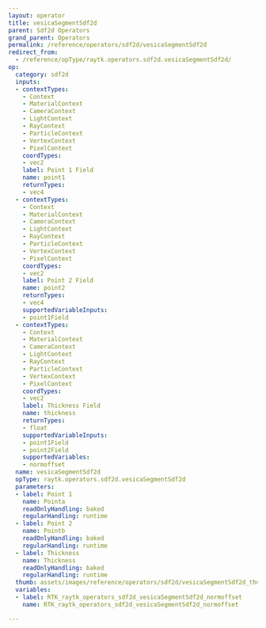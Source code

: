 ```yaml
---
layout: operator
title: vesicaSegmentSdf2d
parent: Sdf2d Operators
grand_parent: Operators
permalink: /reference/operators/sdf2d/vesicaSegmentSdf2d
redirect_from:
  - /reference/opType/raytk.operators.sdf2d.vesicaSegmentSdf2d/
op:
  category: sdf2d
  inputs:
  - contextTypes:
    - Context
    - MaterialContext
    - CameraContext
    - LightContext
    - RayContext
    - ParticleContext
    - VertexContext
    - PixelContext
    coordTypes:
    - vec2
    label: Point 1 Field
    name: point1
    returnTypes:
    - vec4
  - contextTypes:
    - Context
    - MaterialContext
    - CameraContext
    - LightContext
    - RayContext
    - ParticleContext
    - VertexContext
    - PixelContext
    coordTypes:
    - vec2
    label: Point 2 Field
    name: point2
    returnTypes:
    - vec4
    supportedVariableInputs:
    - point1Field
  - contextTypes:
    - Context
    - MaterialContext
    - CameraContext
    - LightContext
    - RayContext
    - ParticleContext
    - VertexContext
    - PixelContext
    coordTypes:
    - vec2
    label: Thickness Field
    name: thickness
    returnTypes:
    - float
    supportedVariableInputs:
    - point1Field
    - point2Field
    supportedVariables:
    - normoffset
  name: vesicaSegmentSdf2d
  opType: raytk.operators.sdf2d.vesicaSegmentSdf2d
  parameters:
  - label: Point 1
    name: Pointa
    readOnlyHandling: baked
    regularHandling: runtime
  - label: Point 2
    name: Pointb
    readOnlyHandling: baked
    regularHandling: runtime
  - label: Thickness
    name: Thickness
    readOnlyHandling: baked
    regularHandling: runtime
  thumb: assets/images/reference/operators/sdf2d/vesicaSegmentSdf2d_thumb.png
  variables:
  - label: RTK_raytk_operators_sdf2d_vesicaSegmentSdf2d_normoffset
    name: RTK_raytk_operators_sdf2d_vesicaSegmentSdf2d_normoffset

---
```

